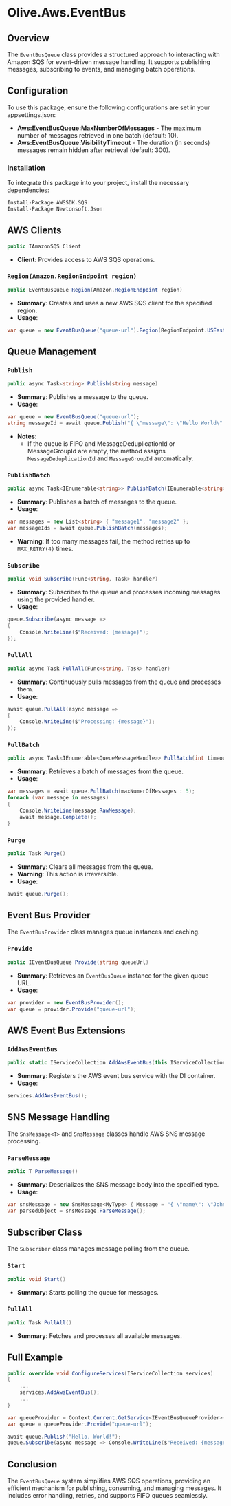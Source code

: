 # Olive.Aws.EventBus

## Overview
The `EventBusQueue` class provides a structured approach to interacting with Amazon SQS for event-driven message handling. It supports publishing messages, subscribing to events, and managing batch operations.

## Configuration
To use this package, ensure the following configurations are set in your appsettings.json:
- **Aws:EventBusQueue:MaxNumberOfMessages** - The maximum number of messages retrieved in one batch (default: 10).
- **Aws:EventBusQueue:VisibilityTimeout** - The duration (in seconds) messages remain hidden after retrieval (default: 300).

### Installation
To integrate this package into your project, install the necessary dependencies:
```sh
Install-Package AWSSDK.SQS
Install-Package Newtonsoft.Json
```

## AWS Clients
```csharp
public IAmazonSQS Client
```
- **Client**: Provides access to AWS SQS operations.

### `Region(Amazon.RegionEndpoint region)`
```csharp
public EventBusQueue Region(Amazon.RegionEndpoint region)
```
- **Summary**: Creates and uses a new AWS SQS client for the specified region.
- **Usage**:
```csharp
var queue = new EventBusQueue("queue-url").Region(RegionEndpoint.USEast1);
```

## Queue Management

### `Publish`
```csharp
public async Task<string> Publish(string message)
```
- **Summary**: Publishes a message to the queue.
- **Usage**:
```csharp
var queue = new EventBusQueue("queue-url");
string messageId = await queue.Publish("{ \"message\": \"Hello World\" }");
```
- **Notes**:
  - If the queue is FIFO and MessageDeduplicationId or MessageGroupId are empty, the method assigns `MessageDeduplicationId` and `MessageGroupId` automatically.

### `PublishBatch`
```csharp
public async Task<IEnumerable<string>> PublishBatch(IEnumerable<string> messages)
```
- **Summary**: Publishes a batch of messages to the queue.
- **Usage**:
```csharp
var messages = new List<string> { "message1", "message2" };
var messageIds = await queue.PublishBatch(messages);
```
- **Warning**: If too many messages fail, the method retries up to `MAX_RETRY(4)` times.

### `Subscribe`
```csharp
public void Subscribe(Func<string, Task> handler)
```
- **Summary**: Subscribes to the queue and processes incoming messages using the provided handler.
- **Usage**:
```csharp
queue.Subscribe(async message =>
{
    Console.WriteLine($"Received: {message}");
});
```

### `PullAll`
```csharp
public async Task PullAll(Func<string, Task> handler)
```
- **Summary**: Continuously pulls messages from the queue and processes them.
- **Usage**:
```csharp
await queue.PullAll(async message =>
{
    Console.WriteLine($"Processing: {message}");
});
```

### `PullBatch`
```csharp
public async Task<IEnumerable<QueueMessageHandle>> PullBatch(int timeoutSeconds = 10, int? maxNumerOfMessages = null)
```
- **Summary**: Retrieves a batch of messages from the queue.
- **Usage**:
```csharp
var messages = await queue.PullBatch(maxNumerOfMessages : 5);
foreach (var message in messages)
{
    Console.WriteLine(message.RawMessage);
    await message.Complete();
}
```

### `Purge`
```csharp
public Task Purge()
```
- **Summary**: Clears all messages from the queue.
- **Warning**: This action is irreversible.
- **Usage**:
```csharp
await queue.Purge();
```

## Event Bus Provider
The `EventBusProvider` class manages queue instances and caching.

### `Provide`
```csharp
public IEventBusQueue Provide(string queueUrl)
```
- **Summary**: Retrieves an `EventBusQueue` instance for the given queue URL.
- **Usage**:
```csharp
var provider = new EventBusProvider();
var queue = provider.Provide("queue-url");
```

## AWS Event Bus Extensions

### `AddAwsEventBus`
```csharp
public static IServiceCollection AddAwsEventBus(this IServiceCollection @this)
```
- **Summary**: Registers the AWS event bus service with the DI container.
- **Usage**:
```csharp
services.AddAwsEventBus();
```

## SNS Message Handling
The `SnsMessage<T>` and `SnsMessage` classes handle AWS SNS message processing.

### `ParseMessage`
```csharp
public T ParseMessage()
```
- **Summary**: Deserializes the SNS message body into the specified type.
- **Usage**:
```csharp
var snsMessage = new SnsMessage<MyType> { Message = "{ \"name\": \"John\" }" };
var parsedObject = snsMessage.ParseMessage();
```

## Subscriber Class
The `Subscriber` class manages message polling from the queue.

### `Start`
```csharp
public void Start()
```
- **Summary**: Starts polling the queue for messages.

### `PullAll`
```csharp
public Task PullAll()
```
- **Summary**: Fetches and processes all available messages.

## Full Example
```csharp
public override void ConfigureServices(IServiceCollection services)
{
    ...
    services.AddAwsEventBus();
    ...
}  
```

```csharp 
var queueProvider = Context.Current.GetService<IEventBusQueueProvider>();
var queue = queueProvider.Provide("queue-url");

await queue.Publish("Hello, World!");
queue.Subscribe(async message => Console.WriteLine($"Received: {message}"));
```

## Conclusion
The `EventBusQueue` system simplifies AWS SQS operations, providing an efficient mechanism for publishing, consuming, and managing messages. It includes error handling, retries, and supports FIFO queues seamlessly.
